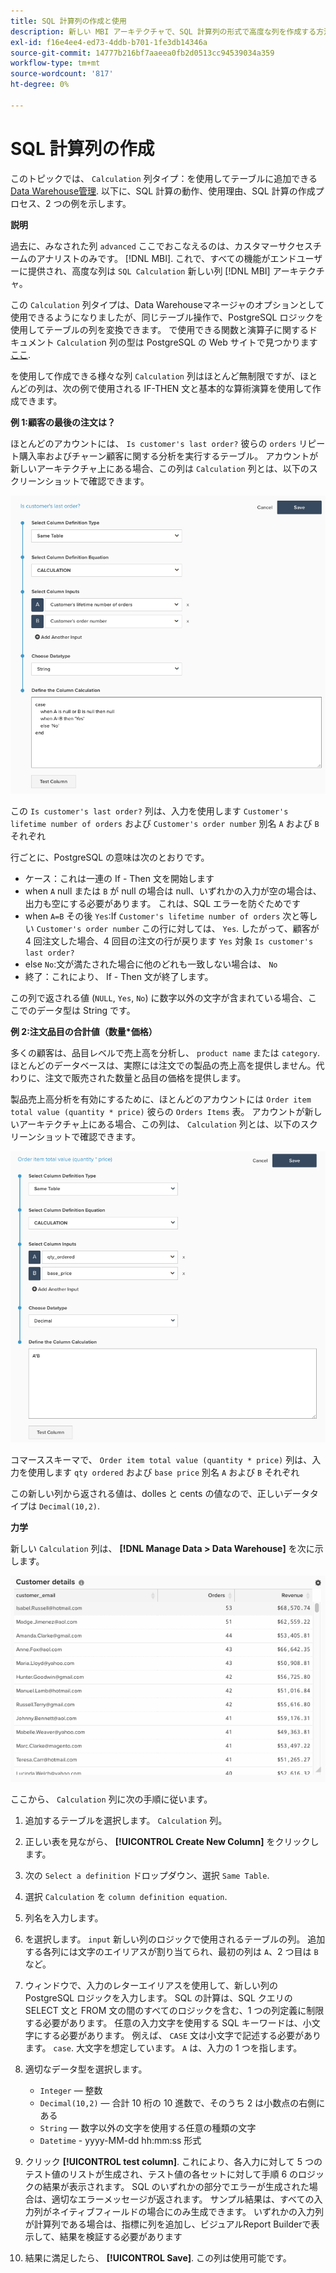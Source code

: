 ```yaml
---
title: SQL 計算列の作成と使用
description: 新しい MBI アーキテクチャで、SQL 計算列の形式で高度な列を作成する方法を説明します。
exl-id: f16e4ee4-ed73-4ddb-b701-1fe3db14346a
source-git-commit: 14777b216bf7aaeea0fb2d0513cc94539034a359
workflow-type: tm+mt
source-wordcount: '817'
ht-degree: 0%

---
```


# SQL 計算列の作成

このトピックでは、 `Calculation` 列タイプ：を使用してテーブルに追加できる [Data Warehouse管理](../data-warehouse-mgr/tour-dwm.md). 以下に、SQL 計算の動作、使用理由、SQL 計算の作成プロセス、2 つの例を示します。

**説明**

過去に、みなされた列 `advanced` ここでおこなえるのは、カスタマーサクセスチームのアナリストのみです。 [!DNL MBI]. これで、すべての機能がエンドユーザーに提供され、高度な列は `SQL Calculation` 新しい列 [!DNL MBI] アーキテクチャ。

この `Calculation` 列タイプは、Data Warehouseマネージャのオプションとして使用できるようになりましたが、同じテーブル操作で、PostgreSQL ロジックを使用してテーブルの列を変換できます。 で使用できる関数と演算子に関するドキュメント `Calculatio`n 列の型は PostgreSQL の Web サイトで見つかります [ここ](https://www.postgresql.org/docs/9.6/functions.html).

を使用して作成できる様々な列 `Calculation` 列はほとんど無制限ですが、ほとんどの列は、次の例で使用される IF-THEN 文と基本的な算術演算を使用して作成できます。

**例 1:顧客の最後の注文は？**

ほとんどのアカウントには、 `Is customer's last order?` 彼らの `orders` リピート購入率およびチャーン顧客に関する分析を実行するテーブル。 アカウントが新しいアーキテクチャ上にある場合、この列は `Calculation` 列とは、以下のスクリーンショットで確認できます。

![](../../assets/Is_customer_s_last_order.png)

この `Is customer's last order?` 列は、入力を使用します `Customer's lifetime number of orders` および `Customer's order number` 別名 `A` および `B` それぞれ

行ごとに、PostgreSQL の意味は次のとおりです。

* ケース：これは一連の If - Then 文を開始します
* when `A` null または `B` が null の場合は null、いずれかの入力が空の場合は、出力も空にする必要があります。 これは、SQL エラーを防ぐためです
* when `A=B` その後 `Yes`:If `Customer's lifetime number of orders` 次と等しい `Customer's order number` この行に対しては、 `Yes`. したがって、顧客が 4 回注文した場合、4 回目の注文の行が戻ります `Yes` 対象 `Is customer's last order?`
* else `No`:文が満たされた場合に他のどれも一致しない場合は、 `No`
* 終了：これにより、 If - Then 文が終了します。

この列で返される値 (`NULL`, `Yes`, `No`) に数字以外の文字が含まれている場合、ここでのデータ型は String です。

**例 2:注文品目の合計値（数量*価格）**

多くの顧客は、品目レベルで売上高を分析し、 `product name` または `category`. ほとんどのデータベースは、実際には注文での製品の売上高を提供しません。代わりに、注文で販売された数量と品目の価格を提供します。

製品売上高分析を有効にするために、ほとんどのアカウントには `Order item total value (quantity * price)` 彼らの `Orders Items` 表。 アカウントが新しいアーキテクチャ上にある場合、この列は、 `Calculation` 列とは、以下のスクリーンショットで確認できます。

![](../../assets/Order_item_total_value.png)

コマーススキーマで、 `Order item total value (quantity * price)` 列は、入力を使用します `qty ordered` および `base price` 別名 `A` および `B` それぞれ

この新しい列から返される値は、dolles と cents の値なので、正しいデータタイプは `Decimal(10,2)`.

**力学**

新しい `Calculation` 列は、 **[!DNL Manage Data > Data Warehouse]** を次に示します。

![](../../assets/blobid2.png)

ここから、 `Calculation` 列に次の手順に従います。

1. 追加するテーブルを選択します。 `Calculation` 列。
1. 正しい表を見ながら、 **[!UICONTROL Create New Column]** をクリックします。
1. 次の `Select a definition` ドロップダウン、選択 `Same Table`.
1. 選択 `Calculation` を `column definition equation`.
1. 列名を入力します。
1. を選択します。 `input` 新しい列のロジックで使用されるテーブルの列。 追加する各列には文字のエイリアスが割り当てられ、最初の列は `A`、2 つ目は `B` など。
1. ウィンドウで、入力のレターエイリアスを使用して、新しい列の PostgreSQL ロジックを入力します。 SQL の計算は、SQL クエリの SELECT 文と FROM 文の間のすべてのロジックを含む、1 つの列定義に制限する必要があります。 任意の入力文字を使用する SQL キーワードは、小文字にする必要があります。 例えば、 `CASE` 文は小文字で記述する必要があります。 `case`. 大文字を想定しています。 `A` は、入力の 1 つを指します。
1. 適切なデータ型を選択します。
   * `Integer`  — 整数
   * `Decimal(10,2)`  — 合計 10 桁の 10 進数で、そのうち 2 は小数点の右側にある
   * `String`  — 数字以外の文字を使用する任意の種類の文字
   * `Datetime` - yyyy-MM-dd hh:mm:ss 形式

1. クリック **[!UICONTROL test column]**. これにより、各入力に対して 5 つのテスト値のリストが生成され、テスト値の各セットに対して手順 6 のロジックの結果が表示されます。 SQL のいずれかの部分でエラーが生成された場合は、適切なエラーメッセージが返されます。 サンプル結果は、すべての入力列がネイティブフィールドの場合にのみ生成できます。 いずれかの入力列が計算列である場合は、指標に列を追加し、ビジュアルReport Builderで表示して、結果を検証する必要があります
1. 結果に満足したら、 **[!UICONTROL Save]**. この列は使用可能です。
